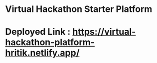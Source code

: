 # Virtual Hackathon Starter Platform

# Deployed Link : https://virtual-hackathon-platform-hritik.netlify.app/
